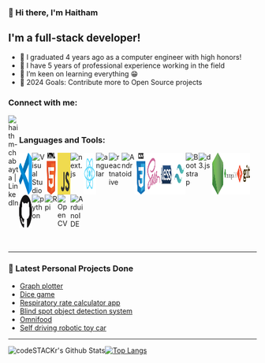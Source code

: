 ### 👋 Hi there, I'm Haitham

## I'm a full-stack developer!

- 🔭 I graduated 4 years ago as a computer engineer with high honors! 
- 👯 I have 5 years of professional experience working in the field
- 🌱 I’m keen on learning everything 😁
- 🥅 2024 Goals: Contribute more to Open Source projects

### Connect with me:

[<img align="left" alt="haithm-chabayta | LinkedIn" width="22px" src="https://cdn.jsdelivr.net/npm/simple-icons@v3/icons/linkedin.svg" />][linkedin]

<br />

### Languages and Tools:

<div style="display: flex; flex-wrap:wrap">
  
<img align="left" alt="Visual Studio Code" width="26px" src="https://raw.githubusercontent.com/github/explore/80688e429a7d4ef2fca1e82350fe8e3517d3494d/topics/visual-studio-code/visual-studio-code.png" />

<img align="left" alt="Visual Studio" width="26px" src="https://upload.wikimedia.org/wikipedia/commons/thumb/2/2c/Visual_Studio_Icon_2022.svg/2048px-Visual_Studio_Icon_2022.svg.png" />

<img align="left" alt="html5" width="26px" src="https://raw.githubusercontent.com/github/explore/80688e429a7d4ef2fca1e82350fe8e3517d3494d/topics/html/html.png" />

<img align="left" alt="javascript" width="26px" src="https://raw.githubusercontent.com/github/explore/80688e429a7d4ef2fca1e82350fe8e3517d3494d/topics/javascript/javascript.png" />

<img align="left" alt="next.js" width="26px" src="https://static-00.iconduck.com/assets.00/next-js-icon-512x512-zuauazrk.png" />

<img align="left" alt="react" width="26px" src="https://raw.githubusercontent.com/github/explore/80688e429a7d4ef2fca1e82350fe8e3517d3494d/topics/react/react.png" />

<img align="left" alt="angular" width="26px" src="https://angular.io/assets/images/logos/angular/angular.png" />

<img align="left" alt="reactnative" width="26px" src="https://raw.githubusercontent.com/kristerkari/react-native-svg-transformer/HEAD/images/react-native-logo.png" />

<img align="left" alt="Android" width="26px" src="https://cdn4.iconfinder.com/data/icons/logos-3/228/android-512.png" />


<img align="left" alt="CSS3" width="26px" src="https://raw.githubusercontent.com/github/explore/80688e429a7d4ef2fca1e82350fe8e3517d3494d/topics/css/css.png" />
<img align="left" alt="Sass" width="26px" src="https://raw.githubusercontent.com/github/explore/80688e429a7d4ef2fca1e82350fe8e3517d3494d/topics/sass/sass.png" />
<img align="left" alt="Less" width="26px" src="https://raw.githubusercontent.com/github/explore/80688e429a7d4ef2fca1e82350fe8e3517d3494d/topics/less/less.png"/>
<img align="left" alt="Tailwind"  width="26px" src="https://raw.githubusercontent.com/github/explore/80688e429a7d4ef2fca1e82350fe8e3517d3494d/topics/tailwind/tailwind.png"/>
<img align="left" alt="Bootstrap" width="26px" src="https://camo.githubusercontent.com/bec2c92468d081617cb3145a8f3d8103e268bca400f6169c3a68dc66e05c971e/68747470733a2f2f76352e676574626f6f7473747261702e636f6d2f646f63732f352e302f6173736574732f6272616e642f626f6f7473747261702d6c6f676f2d736861646f772e706e67](https://getbootstrap.com/docs/5.0/assets/brand/bootstrap-logo-shadow.png" />


<img align="left" alt="d3.js" width="26px" src="https://raw.githubusercontent.com/d3/d3-logo/master/d3.png"/>

<img align="left" alt="node.js" width="26px" src="https://raw.githubusercontent.com/github/explore/80688e429a7d4ef2fca1e82350fe8e3517d3494d/topics/nodejs/nodejs.png" />

<img align="left" alt="mongodb" width="26px" src="https://raw.githubusercontent.com/github/explore/80688e429a7d4ef2fca1e82350fe8e3517d3494d/topics/mongodb/mongodb.png" />

<img align="left" alt="Git" width="26px" src="https://raw.githubusercontent.com/github/explore/80688e429a7d4ef2fca1e82350fe8e3517d3494d/topics/git/git.png" />
<img align="left" alt="github" width="26px" src="https://raw.githubusercontent.com/github/explore/78df643247d429f6cc873026c0622819ad797942/topics/github/github.png" />

<img align="left" alt="python" width="26px" src="https://cdn.iconscout.com/icon/free/png-512/python-1-226045.png" />
<img align="left" alt="Rpi" width="26px" src="https://cdn.iconscout.com/icon/free/png-512/raspberry-pi-3-569254.png" />
<img align="left" alt="OpenCV" width="26px" src="https://upload.wikimedia.org/wikipedia/commons/3/32/OpenCV_Logo_with_text_svg_version.svg" />
<img align="left" alt="ArduinoIDE" width="26px" src="https://cdn.iconscout.com/icon/free/png-512/arduino-1-226076.png" />
  
 </div>

<br />
<br />

---

### 📕 Latest Personal Projects Done

<!-- PROJECTS-LIST:START -->

- [Graph plotter](https://github.com/haitham-chabayta/Polynomial-Equations-Graph-Plotter)
- [Dice game](https://github.com/haitham-chabayta/Dice-game)
- [Respiratory rate calculator app](https://github.com/haitham-chabayta/contactless-respiratory-rate-measurement-app)
- [Blind spot object detection system](https://github.com/haitham-chabayta/blind-spot-detection)
- [Omnifood](https://github.com/haitham-chabayta/Omnifood)
- [Self driving robotic toy car](https://github.com/haitham-chabayta/self-driving-toy-car)

<!-- PROJECTS-LIST:END -->

---

<img align="left" alt="codeSTACKr's Github Stats" src="https://github-readme-stats.vercel.app/api?username=haitham-chabayta&show_icons=true&hide_border=true&hide=prs,issues" />

[![Top Langs](https://github-readme-stats.vercel.app/api/top-langs/?username=haitham-chabayta)](https://github.com/haitham-chabayta/github-readme-stats)

[linkedin]: https://www.linkedin.com/in/haitham-chabayta/
[webdevplaylist]: https://www.youtube.com/playlist?list=PLkwxH9e_vrAJ0WbEsFA9W3I1W-g_BTsbt
[jsplaylist]: https://www.youtube.com/playlist?list=PLkwxH9e_vrALRJKu7wfXby3MKeflhTu6B
[cssplaylist]: https://www.youtube.com/playlist?list=PLkwxH9e_vrALSdvZuEh6gqQdmDoDIoqz4
[reactplaylist]: https://www.youtube.com/playlist?list=PLkwxH9e_vrAK4TdffpxKY3QGyHCpxFcQ0
